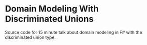 # Domain Modeling With Discriminated Unions

Source code for 15 minute talk about domain modeling in F# with the discriminated union type.

